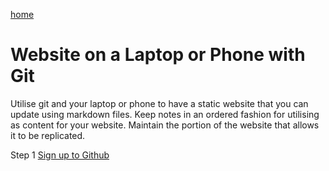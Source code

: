 [home](https://github.com/nefarioussafari/documentation/blob/main/README.md)
# Website on a Laptop or Phone with Git

Utilise git and your laptop or phone to have a static website that you can update using markdown files. 
Keep notes in an ordered fashion for utilising as content for your website.
Maintain the portion of the website that allows it to be replicated.

Step 1 [Sign up to Github](https://www.google.com/url?sa=t&source=web&rct=j&opi=89978449&url=https://github.com/signup%3Fref_cta%3DSign%2Bup%26ref_loc%3Dheader%2Blogged%2Bout%26ref_page%3D%252F%26source%3Dheader-home&ved=2ahUKEwjt56qMrJ2QAxW-WGwGHZLyDxEQjBB6BAgNEAE&usg=AOvVaw1f3DXG-egHcSKaad2PfZxN)
